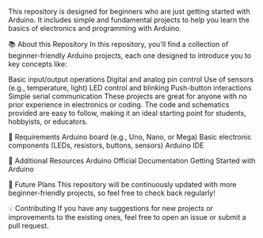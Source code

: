 This repository is designed for beginners who are just getting started with Arduino. It includes simple and fundamental projects to help you learn the basics of electronics and programming with Arduino.

📚 About this Repository
In this repository, you'll find a collection of beginner-friendly Arduino projects, each one designed to introduce you to key concepts like:

Basic input/output operations
Digital and analog pin control
Use of sensors (e.g., temperature, light)
LED control and blinking
Push-button interactions
Simple serial communication
These projects are great for anyone with no prior experience in electronics or coding. The code and schematics provided are easy to follow, making it an ideal starting point for students, hobbyists, or educators.

🔧 Requirements
Arduino board (e.g., Uno, Nano, or Mega)
Basic electronic components (LEDs, resistors, buttons, sensors)
Arduino IDE

📖 Additional Resources
Arduino Official Documentation
Getting Started with Arduino

🚀 Future Plans
This repository will be continuously updated with more beginner-friendly projects, so feel free to check back regularly!

💡 Contributing
If you have any suggestions for new projects or improvements to the existing ones, feel free to open an issue or submit a pull request.
